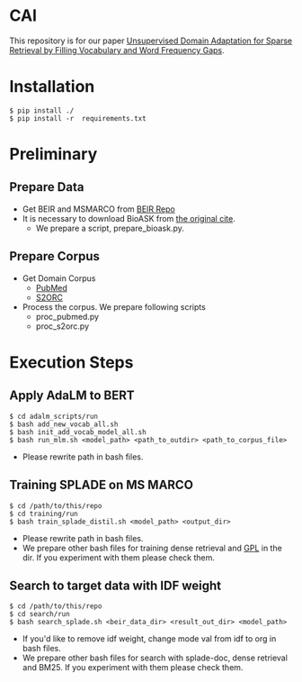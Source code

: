 # CAI
This repository is for our paper [Unsupervised Domain Adaptation for Sparse Retrieval by Filling Vocabulary and Word Frequency Gaps](https://arxiv.org/abs/2211.03988).

# Installation
```
$ pip install ./
$ pip install -r  requirements.txt
```

# Preliminary
## Prepare Data
- Get BEIR and MSMARCO from [BEIR Repo](https://github.com/beir-cellar/beir)
- It is necessary to download BioASK from [the original cite](http://bioasq.org/).
    - We prepare a script, prepare_bioask.py.
## Prepare Corpus
- Get Domain Corpus
    - [PubMed](https://ftp.ncbi.nlm.nih.gov/pubmed/baseline/)
    - [S2ORC](https://github.com/allenai/s2orc)
- Process the corpus. We prepare following scripts
    - proc_pubmed.py
    - proc_s2orc.py

# Execution Steps
## Apply AdaLM to BERT
```
$ cd adalm_scripts/run
$ bash add_new_vocab_all.sh
$ bash init_add_vocab_model_all.sh
$ bash run_mlm.sh <model_path> <path_to_outdir> <path_to_corpus_file>
``` 
- Please rewrite path in bash files.


## Training SPLADE on MS MARCO
```
$ cd /path/to/this/repo
$ cd training/run
$ bash train_splade_distil.sh <model_path> <output_dir>
```
- Please rewrite path in bash files.
- We prepare other bash files for training dense retrieval and [GPL](https://arxiv.org/abs/2112.07577) in the dir. If you experiment with them please check them.

## Search to target data with IDF weight
```
$ cd /path/to/this/repo
$ cd search/run
$ bash search_splade.sh <beir_data_dir> <result_out_dir> <model_path>
```
- If you'd like to remove idf weight, change mode val from idf to org in bash files.
- We prepare other bash files for search with splade-doc, dense retrieval and BM25. If you experiment with them please check them.